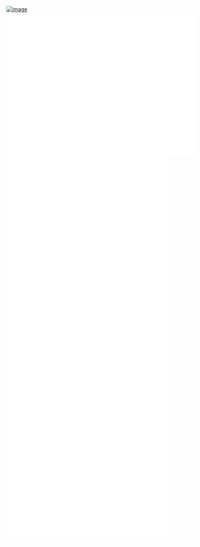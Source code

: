 [![image](https://img.shields.io/badge/Instagram-E4405F?style=for-the-badge&logo=instagram&logoColor=white)](https://www.instagram.com/krzhck/)

<img align="center" src="/github-metrics.svg" alt="Metrics">
<img align="center" src="/metrics.plugin.svg" alt="Metrics">
